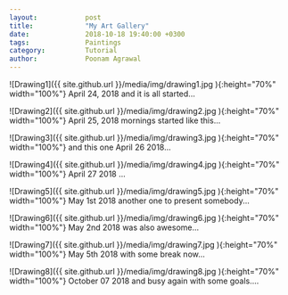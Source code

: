 ```yaml
---
layout:            post
title:             "My Art Gallery"
date:              2018-10-18 19:40:00 +0300
tags:              Paintings
category:          Tutorial
author:            Poonam Agrawal
---
```

![Drawing1]({{ site.github.url }}/media/img/drawing1.jpg ){:height="70%" width="100%"}
April 24, 2018 and it is all started...

![Drawing2]({{ site.github.url }}/media/img/drawing2.jpg ){:height="70%" width="100%"}
April 25, 2018 mornings started like this...

![Drawing3]({{ site.github.url }}/media/img/drawing3.jpg ){:height="70%" width="100%"}
and this one April 26 2018...

![Drawing4]({{ site.github.url }}/media/img/drawing4.jpg ){:height="70%" width="100%"}
April 27 2018 ...

![Drawing5]({{ site.github.url }}/media/img/drawing5.jpg ){:height="70%" width="100%"}
May 1st 2018 another one to present somebody...

![Drawing6]({{ site.github.url }}/media/img/drawing6.jpg ){:height="70%" width="100%"}
May 2nd 2018 was also awesome...

![Drawing7]({{ site.github.url }}/media/img/drawing7.jpg ){:height="70%" width="100%"}
May 5th 2018 with some break now...

![Drawing8]({{ site.github.url }}/media/img/drawing8.jpg ){:height="70%" width="100%"}
October 07 2018 and busy again with some goals....





